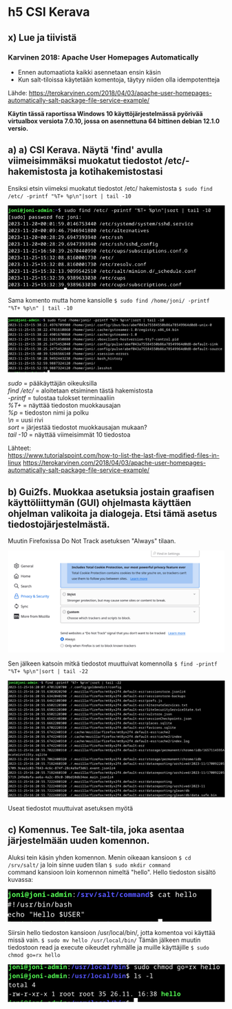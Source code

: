 # h5 CSI Kerava #

## x) Lue ja tiivistä ##

### Karvinen 2018: Apache User Homepages Automatically ###

- Ennen automaatiota kaikki asennetaan ensin käsin
- Kun salt-tiloissa käytetään komentoja, täytyy niiden olla idempotentteja

Lähde: https://terokarvinen.com/2018/04/03/apache-user-homepages-automatically-salt-package-file-service-example/

**Käytin tässä raportissa Windows 10 käyttöjärjestelmässä pyörivää virtualbox versiota 7.0.10, jossa on asennettuna 64 bittinen debian 12.1.0 versio.**
## a) a) CSI Kerava. Näytä 'find' avulla viimeisimmäksi muokatut tiedostot /etc/-hakemistosta ja kotihakemistostasi ##

Ensiksi etsin viimeksi muokatut tiedostot /etc/ hakemistosta `$ sudo find /etc/ -printf "%T+ %p\n"|sort | tail -10`

![alt text](https://github.com/faltjon/Infra-as-code/blob/main/h5/kuvat/1-findetc.png " ")

Sama komento mutta home kansiolle `$ sudo find /home/joni/ -printf "%T+ %p\n" | tail -10` 

![alt text](https://github.com/faltjon/Infra-as-code/blob/main/h5/kuvat/2-findhome.png " ")

*sudo* = pääkäyttäjän oikeuksilla  
*find /etc/* = aloitetaan etsiminen tästä hakemistosta  
*-printf* = tulostaa tulokset terminaaliin  
*%T+* = näyttää tiedoston muokkausajan  
*%p* = tiedoston nimi ja polku  
*\n* = uusi rivi  
*sort* = järjestää tiedostot muokkausajan mukaan?  
*tail -10* = näyttää viimeisimmät 10 tiedostoa  

Lähteet:   
https://www.tutorialspoint.com/how-to-list-the-last-five-modified-files-in-linux
https://terokarvinen.com/2018/04/03/apache-user-homepages-automatically-salt-package-file-service-example/

## b) Gui2fs. Muokkaa asetuksia jostain graafisen käyttöliittymän (GUI) ohjelmasta käyttäen ohjelman valikoita ja dialogeja. Etsi tämä asetus tiedostojärjestelmästä. ##

Muutin Firefoxissa Do Not Track asetuksen "Always" tilaan. 

![alt text](https://github.com/faltjon/Infra-as-code/blob/main/h5/kuvat/3-firefox.png " ")

Sen jälkeen katsoin mitkä tiedostot muuttuivat komennolla `$ find -printf "%T+ %p\n"|sort | tail -22`

![alt text](https://github.com/faltjon/Infra-as-code/blob/main/h5/kuvat/4-find.png " ")

Useat tiedostot muuttuivat asetuksen myötä

## c) Komennus. Tee Salt-tila, joka asentaa järjestelmään uuden komennon. ##

Aluksi tein käsin yhden komennon. Menin oikeaan kansioon `$ cd /srv/salt/` ja loin sinne uuden tilan `$ sudo mkdir command`  
command kansioon loin komennon nimeltä "hello". Hello tiedoston sisältö kuvassa:

![alt text](https://github.com/faltjon/Infra-as-code/blob/main/h5/kuvat/5-hello.png " ")

Siirsin hello tiedoston kansioon /usr/local/bin/, jotta komentoa voi käyttää missä vain. `$ sudo mv hello /usr/local/bin/`
Tämän jälkeen muutin tiedostoon read ja execute oikeudet ryhmälle ja muille käyttäjille `$ sudo chmod go=rx hello`

![alt text](https://github.com/faltjon/Infra-as-code/blob/main/h5/kuvat/6-chmod.png " ")
